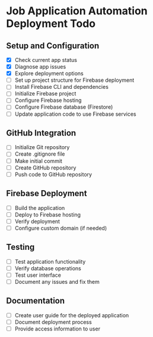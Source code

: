 # Job Application Automation Deployment Todo

## Setup and Configuration
- [x] Check current app status
- [x] Diagnose app issues
- [x] Explore deployment options
- [ ] Set up project structure for Firebase deployment
- [ ] Install Firebase CLI and dependencies
- [ ] Initialize Firebase project
- [ ] Configure Firebase hosting
- [ ] Configure Firebase database (Firestore)
- [ ] Update application code to use Firebase services

## GitHub Integration
- [ ] Initialize Git repository
- [ ] Create .gitignore file
- [ ] Make initial commit
- [ ] Create GitHub repository
- [ ] Push code to GitHub repository

## Firebase Deployment
- [ ] Build the application
- [ ] Deploy to Firebase hosting
- [ ] Verify deployment
- [ ] Configure custom domain (if needed)

## Testing
- [ ] Test application functionality
- [ ] Verify database operations
- [ ] Test user interface
- [ ] Document any issues and fix them

## Documentation
- [ ] Create user guide for the deployed application
- [ ] Document deployment process
- [ ] Provide access information to user

